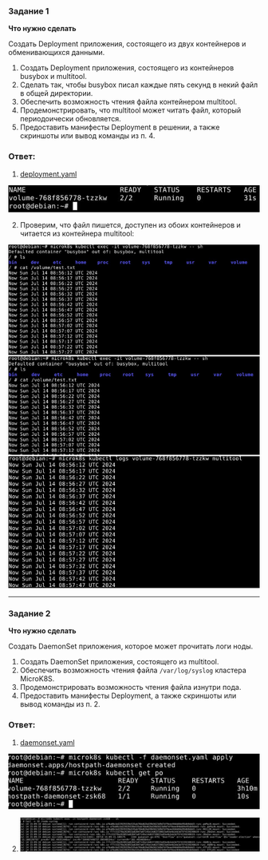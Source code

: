 
### Задание 1 

**Что нужно сделать**

Создать Deployment приложения, состоящего из двух контейнеров и обменивающихся данными.

1. Создать Deployment приложения, состоящего из контейнеров busybox и multitool.
2. Сделать так, чтобы busybox писал каждые пять секунд в некий файл в общей директории.
3. Обеспечить возможность чтения файла контейнером multitool.
4. Продемонстрировать, что multitool может читать файл, который периодоически обновляется.
5. Предоставить манифесты Deployment в решении, а также скриншоты или вывод команды из п. 4.

### Ответ:

1. [deployment.yaml](/kube1_6/deployment.yaml)

![Task1](/kube1_6/task1_1.jpg "Задание 1")

2. Проверим, что файл пишется, доступен из обоих контейнеров и читается из контейнера multitool:

![Task1](/kube1_6/task1_2.jpg "Задание 1")
![Task1](/kube1_6/task1_3.jpg "Задание 1")
![Task1](/kube1_6/task1_4.jpg "Задание 1")

------

### Задание 2

**Что нужно сделать**

Создать DaemonSet приложения, которое может прочитать логи ноды.

1. Создать DaemonSet приложения, состоящего из multitool.
2. Обеспечить возможность чтения файла `/var/log/syslog` кластера MicroK8S.
3. Продемонстрировать возможность чтения файла изнутри пода.
4. Предоставить манифесты Deployment, а также скриншоты или вывод команды из п. 2.

### Ответ:

1. [daemonset.yaml](/kube1_6/daemonset.yaml)

![Task2](/kube1_6/task2_1.jpg "Задание 2")

2. ![Task2](/kube1_6/task2_2.jpg "Задание 2")
